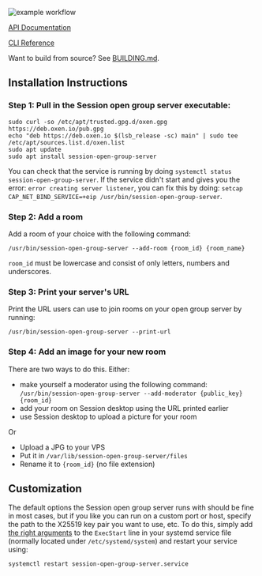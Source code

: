 ![example workflow](https://github.com/nielsandriesse/session-open-group-server/actions/workflows/check.yml/badge.svg)

[API Documentation](https://github.com/nielsandriesse/session-open-group-server/blob/main/DOCUMENTATION.md)

[CLI Reference](https://github.com/nielsandriesse/session-open-group-server/blob/main/CLI.md)

Want to build from source? See [BUILDING.md](https://github.com/nielsandriesse/session-open-group-server/blob/main/BUILDING.md).

## Installation Instructions

### Step 1: Pull in the Session open group server executable:

```
sudo curl -so /etc/apt/trusted.gpg.d/oxen.gpg https://deb.oxen.io/pub.gpg
echo "deb https://deb.oxen.io $(lsb_release -sc) main" | sudo tee /etc/apt/sources.list.d/oxen.list
sudo apt update
sudo apt install session-open-group-server
```

You can check that the service is running by doing `systemctl status session-open-group-server`. If the service didn't start and gives you the error: `error creating server listener`, you can fix this by doing: `setcap CAP_NET_BIND_SERVICE=+eip /usr/bin/session-open-group-server`.

### Step 2: Add a room

Add a room of your choice with the following command:

```
/usr/bin/session-open-group-server --add-room {room_id} {room_name}
```

`room_id` must be lowercase and consist of only letters, numbers and underscores.

### Step 3: Print your server's URL

Print the URL users can use to join rooms on your open group server by running:

```
/usr/bin/session-open-group-server --print-url
```

### Step 4: Add an image for your new room

There are two ways to do this. Either:

- make yourself a moderator using the following command: `/usr/bin/session-open-group-server --add-moderator {public_key} {room_id}`
- add your room on Session desktop using the URL printed earlier
- use Session desktop to upload a picture for your room

Or

- Upload a JPG to your VPS
- Put it in `/var/lib/session-open-group-server/files`
- Rename it to `{room_id}` (no file extension)

## Customization

The default options the Session open group server runs with should be fine in most cases, but if you like you can run on a custom port or host, specify the path to the X25519 key pair you want to use, etc. To do this, simply add [the right arguments](https://github.com/nielsandriesse/session-open-group-server/blob/main/BUILDING.md#step-3-run-it) to the `ExecStart` line in your systemd service file (normally located under `/etc/systemd/system`) and restart your service using:

```
systemctl restart session-open-group-server.service
```
